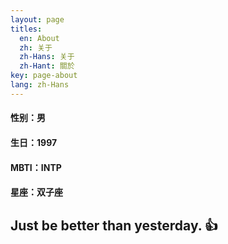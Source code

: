 ```yaml
---
layout: page
titles:
  en: About
  zh: 关于
  zh-Hans: 关于
  zh-Hant: 關於
key: page-about
lang: zh-Hans
---
```


#### 性别：男

#### 生日：1997

#### MBTI：INTP

#### 星座：双子座

## Just be better than yesterday. :+1:
